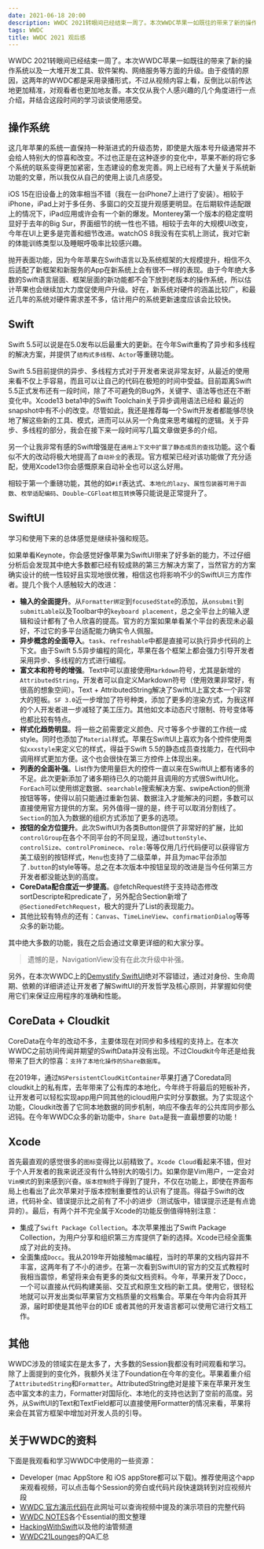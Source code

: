 ```yaml
---
date: 2021-06-18 20:00
description: WWDC 2021转眼间已经结束一周了。本次WWDC苹果一如既往的带来了新的操作系统以及一大堆开发工具、软件架构、网络服务等方面的升级。由于疫情的原因，这两年的WWDC都是采用录播形式，不过从视频内容上看，反倒比以前传达地更加精准，对观看者也更加地友善。本文仅从我个人感兴趣的几个角度进行一点介绍，并结合这段时间的学习谈谈使用感受。
tags: WWDC
title: WWDC 2021 观后感
---
```


WWDC 2021转眼间已经结束一周了。本次WWDC苹果一如既往的带来了新的操作系统以及一大堆开发工具、软件架构、网络服务等方面的升级。由于疫情的原因，这两年的WWDC都是采用录播形式，不过从视频内容上看，反倒比以前传达地更加精准，对观看者也更加地友善。本文仅从我个人感兴趣的几个角度进行一点介绍，并结合这段时间的学习谈谈使用感受。

## 操作系统 ##

这几年苹果的系统一直保持一种渐进式的升级态势，即使是大版本号升级通常并不会给人特别大的惊喜和改变。不过也正是在这种逐步的变化中，苹果不断的将它多个系统的联系变得更加紧密，生态建设的愈发完善。网上已经有了大量关于系统新功能的文章，所以我仅从自己的使用上谈几点感受。

iOS 15在旧设备上的效率相当不错（我在一台iPhone7上进行了安装）。相较于iPhone，iPad上对于多任务、多窗口的交互提升观感更明显。在后期软件适配跟上的情况下，iPad应用或许会有一个新的爆发。Monterey第一个版本的稳定度明显好于去年的Big Sur，界面细节的统一性也不错。相较于去年的大规模UI改变，今年在UI上更多是完善和细节改进。watchOS 8我没有在实机上测试，我对它新的体能训练类型以及睡眠呼吸率比较感兴趣。

抛开表面功能，因为今年苹果在Swift语言以及系统框架的大规模提升，相信不久后适配了新框架和新服务的App在新系统上会有很不一样的表现。由于今年绝大多数的Swift语言层面、框架层面的新功能都不会下放到老版本的操作系统，所以估计苹果也会继续加大力度促使用户升级。好在，新系统对硬件的涵盖比较广，和最近几年的系统对硬件需求差不多，估计用户的系统更新速度应该会比较快。

## Swift ##

Swift 5.5可以说是在5.0发布以后最重大的更新。在今年Swift重构了异步和多线程的解决方案，并提供了`结构式多线程`、`Actor`等重磅功能。

Swift 5.5目前提供的异步、多线程方式对于开发者来说非常友好，从最近的使用来看不仅上手容易，而且可以让自己的代码在极短的时间中受益。目前距离Swift 5.5正式发布还有一段时间，除了不可避免的Bug外，关键字、语法等也还在不断变化中。Xcode13 beta1中的Swift Toolchain关于异步调用语法已经和 最近的snapshot中有不小的改变。尽管如此，我还是推荐每一个Swift开发者都能够尽快地了解这些新的工具、模式，进而可以从另一个角度来思考编程的逻辑。关于异步、多线程的部分，我会在接下来一段时间写几篇文章做更多的介绍。

另一个让我非常有感的Swift增强是在`通用上下文中扩展了静态成员的查找`功能。这个看似不大的改动将极大地提高了`自动补全`的表现。官方框架已经对该功能做了充分适配，使用Xcode13你会感慨原来自动补全也可以这么好用。

相较于第一个重磅功能，其他的如`#if`表达式、`本地化的lazy`、`属性包装器可用于函数`、`枚举适配编码`、`Double—CGFloat相互转换`等只能说是正常提升了。

## SwiftUI ##

学习和使用下来的总体感觉是继续补强和规范。

如果单看Keynote，你会感觉好像苹果为SwiftUI带来了好多新的能力，不过仔细分析后会发现其中绝大多数都已经有较成熟的第三方解决方案了，当然官方的方案确实设计的统一性较好且实现地很优雅，相信这也将影响不少的SwiftUI三方库作者。提几个我个人感触较大的改进：

* **输入的全面提升**。从`Formatter绑定`到`focusedState`的添加，从`onsubmit`到`submitLable`以及Toolbar中的`keyboard placement`，总之全平台上的输入逻辑和设计都有了令人欣喜的提高。官方的方案如果单看某个平台的表现未必最好，不过它的多平台适配能力确实令人佩服。
* **异步概念的全面导入**。`task`、`refreshable`中都是直接可以执行异步代码的上下文。由于Swift 5.5异步编程的简化，苹果在各个框架上都会强力引导开发者采用异步、多线程的方式进行编程。
* **富文本和符号的增强**。Text中可以直接使用`Markdown`符号，尤其是新增的`AttributedString`，开发者可以自定义Markdown符号（使用效果非常好，有很高的想象空间）。Text + AttributedString解决了SwiftUI上富文本一个非常大的短板。`SF 3.0`近一步增加了符号种类，添加了更多的渲染方式，为我这样的个人开发者进一步减轻了美工压力。其他如文本动态尺寸限制、符号变体等也都比较有特点。
* **样式化趋势明显**。将一些之前需要定义颜色、尺寸等多个步骤的工作统一成style。同时也添加了`Material`样式。苹果在SwiftUI上喜欢为各个控件使用类似`xxxstyle`来定义它的样式，得益于Swift 5.5的静态成员查找能力，在代码中调用样式更加方便。这个也会很快在第三方控件上体现出来。
* **列表的全面补强**。List作为使用量巨大的控件一直以来在SwiftUI上都有诸多的不足。此次更新添加了诸多期待已久的功能并且调用的方式很SwiftUI化。`ForEach`可以使用绑定数据、`searchable`搜索解决方案、swipeAction的侧滑按钮等等，使得以前只能通过重新包装、数据注入才能解决的问题，多数可以直接使用官方提供的方案。另外值得一提的是，终于可以取消分割线了。`Section`的加入为数据的组织方式添加了更多的选项。
* **按钮的全方位提升**。此次SwiftUI为各类Button提供了非常好的扩展，比如`controlGroup`在各个不同平台的不同呈现，通过`buttonStyle`、`controlSize`、`controlProminece`、`role:`等等仅用几行代码便可以获得官方美工级别的按钮样式，`Menu`也支持了二级菜单，并且为mac平台添加了`.button`的style等等。总之在本次版本中按钮呈现的改进是当今任何第三方开发者都没能达到的高度。
* **CoreData配合度近一步提高**。@fetchRequest终于支持动态修改sortDescripte和predicate了，另外配合Section新增了`@SectionedFetchRequest`，极大的提升了List的表现能力。
* 其他比较有特点的还有：`Canvas`、`TimeLineView`、`confirmationDialog`等等众多的新功能。

其中绝大多数的功能，我在之后会通过文章更详细的和大家分享。

> 遗憾的是，NavigationView没有在此次升级中补强。

另外，在本次WWDC上的[Demystify SwiftUI](https://developer.apple.com/videos/play/wwdc2021/10022/)绝对不容错过，通过对身份、生命周期、依赖的详细讲述让开发者了解SwiftUI的开发哲学及核心原则，并掌握如何使用它们来保证应用程序的准确和性能。

## CoreData + Cloudkit ##

CoreData在今年的改动不多，主要体现在对同步和多线程的支持上。在本次WWDC之前坊间传闻并期望的SwiftData并没有出现。不过Cloudkit今年还是给我带来了巨大的惊喜：`支持了本地化操作的Share数据库`。

在2019年，通过`NSPersistentCloudKitContainer`苹果打通了Coredata同cloudkit上的私有库，去年带来了公有库的本地化，今年终于将最后的短板补齐，让开发者可以轻松实现app用户同其他的icloud用户实时分享数据。为了实现这个功能，Cloudkit改善了它同本地数据的同步机制，响应不像去年的公共库同步那么迟钝。在今年WWDC众多的新功能中，`Share Data`是我一直最想要的功能！

## Xcode ##

首先最直观的感觉很多的`图标`变得比以前精致了。`Xcode Cloud`看起来不错，但对于个人开发者的我来说还没有什么特别大的吸引力。如果你是Vim用户，一定会对`Vim模式`的到来感到兴奋。`版本控制`终于得到了提升，不仅在功能上，即使在界面布局上也看出了此次苹果对于版本控制重要性的认识有了提高。得益于Swift的改进，代码补全、错误提示比之前有了不小的进步（测试版中，错误提示还是有点诡异的）。最后，有两个并不完全属于Xcode的功能反倒值得特别注意：

* 集成了`Swift Package Collection`。本次苹果推出了Swift Package Collection，为用户分享和组织第三方库提供了新的选择。Xcode已经全面集成了对此的支持。
* 全面集成`Docc`。我从2019年开始接触mac编程，当时的苹果的文档内容并不丰富，这两年有了不小的进步。在第一次看到SwiftUI的官方的交互式教程时我相当震惊，希望将来会有更多的类似文档资料。今年，苹果开发了Docc，一个可以直接从代码构建美丽、交互式和原生文档的新工具。使用它，很轻松地就可以开发出类似苹果官方文档质量的文档集合。苹果在今年内会将其开源，届时即使是其他平台的IDE 或者其他的开发语言都可以使用它进行文档工作。

## 其他 ##

WWDC涉及的领域实在是太多了，大多数的Session我都没有时间观看和学习。除了上面提到的变化外，我额外关注了Foundation在今年的变化。苹果着重介绍了`AttributedString`和`Formatter`。AttributedString绝对是接下来在苹果开发生态中富文本的主力，Formatter对国际化、本地化的支持也达到了空前的高度。另外，从SwiftUI的Text和TextField都可以直接使用Formatter的情况来看，苹果将来会在其官方框架中增加对开发人员的引导。

## 关于WWDC的资料 ##

下面是我观看和学习WWDC中使用的一些资源：

* Developer (mac AppStore 和 iOS appStore都可以下载)。推荐使用这个app来观看视频，可以点击每个Session的旁白或代码片段快速跳转到对应视频片段
* [WWDC 官方演示代码](https://developer.apple.com/sample-code/wwdc/2021/)在此网址可以查询视频中提及的演示项目的完整代码
* [WWDC NOTES](https://www.wwdcnotes.com)各个Essential的图文整理
* [HackingWithSwift](https://www.hackingwithswift.com)以及他的油管频道
* [WWDC21Lounges](https://roblack.github.io/WWDC21Lounges)的QA汇总
